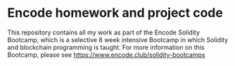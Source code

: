 # Encode homework and project code

This repository contains all my work as part of the Encode Solidity Bootcamp, which is a selective 8 week intensive Bootcamp in which Solidity and blockchain programming is taught. For more information on this Bootcamp, please see https://www.encode.club/solidity-bootcamps
